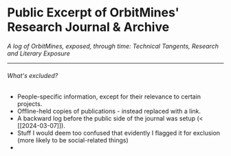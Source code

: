 # Public Excerpt of OrbitMines' Research Journal & Archive
*A log of OrbitMines, exposed, through time: Technical Tangents, Research and Literary Exposure*

---

###### What's excluded?
- People-specific information, except for their relevance to certain projects.
- Offline-held copies of publications - instead replaced with a link.
- A backward log before the public side of the journal was setup (< [[2024-03-07]]).
- Stuff I would deem too confused that evidently I flagged it for exclusion (more likely to be social-related things)
- 
